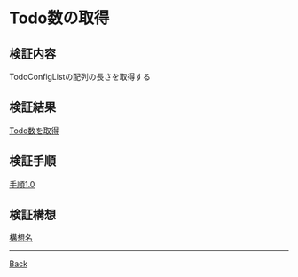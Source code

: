 # Todo数の取得
## 検証内容
TodoConfigListの配列の長さを取得する
## 検証結果
[Todo数を取得](./ResultTodoCount/README.md)  
## 検証手順
[手順1.0](./Process1.0/README.md)  
## 検証構想
[構想名](./__Schema/README.md)  

---
[Back](../README.md)  